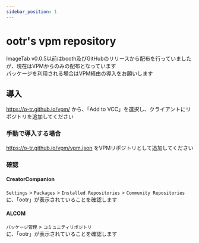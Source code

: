 ```yaml
---
sidebar_position: 1
---
```

# ootr's vpm repository
ImageTab v0.0.5以前はbooth及びGitHubのリリースから配布を行っていましたが、現在はVPMからのみの配布となっています  
パッケージを利用される場合はVPM経由の導入をお願いします

## 導入
https://o-tr.github.io/vpm/ から、「Add to VCC」を選択し、クライアントにリポジトリを追加してください

### 手動で導入する場合
https://o-tr.github.io/vpm/vpm.json をVPMリポジトリとして追加してください

### 確認
#### CreatorCompanion
`Settings` > `Packages` > `Installed Repositories` > `Community Repositories`  
に、「ootr」が表示されていることを確認します

#### ALCOM
`パッケージ管理` > `コミュニティリポジトリ`  
に、「ootr」が表示されていることを確認します